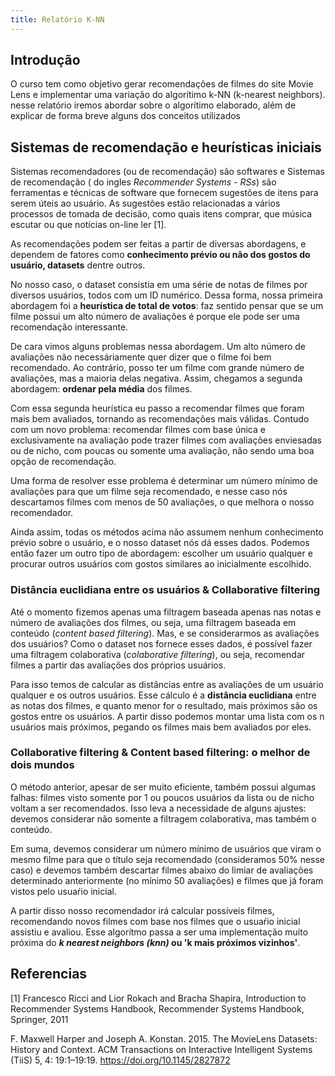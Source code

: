 ```yaml
---
title: Relatório K-NN
---
```


## Introdução

O curso tem como objetivo gerar recomendações de filmes do site Movie Lens e implementar uma variação do algorítimo k-NN (k-nearest neighbors). nesse relatório iremos abordar sobre o algorítimo elaborado, além de explicar de forma breve alguns dos conceitos utilizados

## Sistemas de recomendação e heurísticas iniciais

Sistemas recomendadores (ou de recomendação) são softwares e 
Sistemas de recomendação ( do ingles _Recommender Systems - RSs_) são ferramentas e técnicas de software que fornecem sugestões de itens para serem úteis ao usuário. As sugestões estão relacionadas a vários processos de tomada de decisão, como quais itens comprar, que música escutar ou que notícias on-line ler [1].

As recomendações podem ser feitas a partir de diversas abordagens, e dependem de fatores como __conhecimento prévio ou não dos gostos do usuário, datasets__ dentre outros. 

No nosso caso, o dataset consistia em uma série de notas de filmes por diversos usuários, todos com um ID numérico. Dessa forma, nossa primeira abordagem foi a __heurística de total de votos__: faz sentido pensar que se um filme possui um alto número de avaliações é porque ele pode ser uma recomendação interessante.

De cara vimos alguns problemas nessa abordagem. Um alto número de avaliações não necessáriamente quer dizer que o filme foi bem recomendado. Ao contrário, posso ter um filme com grande número de avaliações, mas a maioria delas negativa. Assim, chegamos a segunda abordagem: __ordenar pela média__ dos filmes. 

Com essa segunda heurística eu passo a recomendar filmes que foram mais bem avaliados, tornando as recomendações mais válidas. Contudo com um novo problema: recomendar filmes com base única e exclusivamente na avaliação pode trazer filmes com avaliações enviesadas ou de nicho, com poucas ou somente uma avaliação, não sendo uma boa opção de recomendação.

Uma forma de resolver esse problema é determinar um número mínimo de avaliações para que um filme seja recomendado, e nesse caso nós descartamos filmes com menos de 50 avaliações, o que melhora o nosso recomendador.

Ainda assim, todas os métodos acima não assumem nenhum conhecimento prévio sobre o usuário, e o nosso dataset nós dá esses dados. Podemos então fazer um outro tipo de abordagem: escolher um usuário qualquer e procurar outros usuários com gostos similares ao inicialmente escolhido.

### Distância euclidiana entre os usuários & Collaborative filtering

Até o momento fizemos apenas uma filtragem baseada apenas nas notas e número de avaliações dos filmes, ou seja, uma filtragem baseada em conteúdo (_content based filtering_). Mas, e se considerarmos as avaliações dos usuários? Como o dataset nos fornece esses dados, é possível fazer uma filtragem colaborativa (_colaborative filtering_), ou seja, recomendar filmes a partir das avaliações dos próprios usuários.

Para isso temos de calcular as distâncias entre as avaliações de um usuário qualquer e os outros usuários. Esse cálculo é a __distância euclidiana__ entre as notas dos filmes, e quanto menor for o resultado, mais próximos são os gostos entre os usuários. A partir disso podemos montar uma lista com os n usuários mais próximos, pegando os filmes mais bem avaliados por eles.

### Collaborative filtering & Content based filtering: o melhor de dois mundos

O método anterior, apesar de ser muito eficiente, também possui algumas falhas: filmes visto somente por 1 ou poucos usuários da lista ou de nicho voltam a ser recomendados. Isso leva a necessidade de alguns ajustes: devemos considerar não somente a filtragem colaborativa, mas também o conteúdo. 

Em suma, devemos considerar um número mínimo de usuários que viram o mesmo filme para que o título seja recomendado (consideramos 50% nesse caso) e devemos também descartar filmes abaixo do limiar de avaliações determinado anteriormente (no mínimo 50 avaliações) e filmes que já foram vistos pelo usuaŕio inicial.

A partir disso nosso recomendador irá calcular possíveis filmes, recomendando novos filmes com base nos filmes que o usuaŕio inicial assistiu e avaliou. Esse algorítmo passa a ser uma implementação muito próxima do ___k nearest neighbors (knn)_ ou 'k mais próximos vizinhos'__.


## Referencias

[1] Francesco Ricci and Lior Rokach and Bracha Shapira, Introduction to Recommender Systems Handbook, Recommender Systems Handbook, Springer, 2011

F. Maxwell Harper and Joseph A. Konstan. 2015. The MovieLens Datasets: History and Context. ACM Transactions on Interactive Intelligent Systems (TiiS) 5, 4: 19:1–19:19. <https://doi.org/10.1145/2827872>